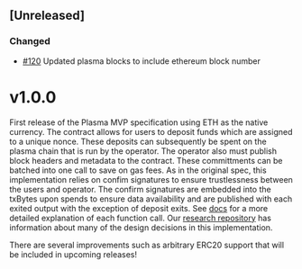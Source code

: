 ## [Unreleased]
### Changed
- [\#120](https://github.com/FourthState/plasma-mvp-rootchain/pull/120) Updated plasma blocks to include ethereum block number

# v1.0.0

First release of the Plasma MVP specification using ETH as the native currency. The contract allows for users to deposit funds which are assigned to a unique nonce.
These deposits can subsequently be spent on the plasma chain that is run by the operator. The operator also must publish block headers and metadata to the contract.
These committments can be batched into one call to save on gas fees. As in the original spec, this implementation relies on confim signatures to ensure trustlessness
between the users and operator. The confirm signatures are embedded into the txBytes upon spends to ensure data availability and are published with each exited output
with the exception of deposit exits. See [docs](https://github.com/FourthState/plasma-mvp-rootchain/blob/5f205fa5ca6e027843118412b155d46aad62fed1/docs/plasmaMVPFunctions.md) for a more detailed explanation of each function call. Our [research repository](https://github.com/fourthstate/plasma-research) has 
information about many of the design decisions in this implementation.

There are several improvements such as arbitrary ERC20 support that will be included in upcoming releases!

